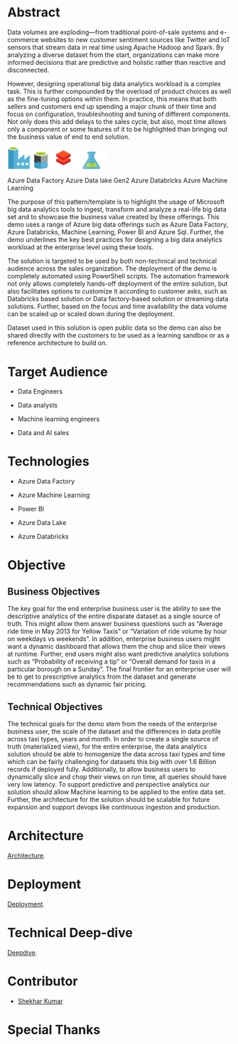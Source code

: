 Abstract
========

Data volumes are exploding—from traditional point-of-sale systems and
e-commerce websites to new customer sentiment sources like Twitter and
IoT sensors that stream data in real time using Apache Hadoop and Spark.
By analyzing a diverse dataset from the start, organizations can make
more informed decisions that are predictive and holistic rather than
reactive and disconnected.

However, designing operational big data analytics workload is a complex
task. This is further compounded by the overload of product choices as
well as the fine-tuning options within them. In practice, this means
that both sellers and customers end up spending a major chunk of their
time and focus on configuration, troubleshooting and tuning of different
components. Not only does this add delays to the sales cycle, but also,
most time allows only a component or some features of it to be
highlighted than bringing out the business value of end to end solution.

<img src="./media/readme/image1.jpeg" width="10%" alt="Image result for azure data factory" /><img src="./media/readme/image2.png"  width="10%" alt="Image result for azure data lake gen 2 icon" /><img src="./media/readme/image3.png"  width="10%" alt="Image result for azure databricks" /><img src="./media/readme/image4.png"  width="15%" alt="Image result for azure machine learning icon" />

Azure Data Factory Azure Data lake Gen2 Azure Databricks Azure Machine
Learning

The purpose of this pattern/template is to highlight the usage of
Microsoft big data analytics tools to ingest, transform and analyze a
real-life big data set and to showcase the business value created by
these offerings. This demo uses a range of Azure big data offerings such
as Azure Data Factory, Azure Databricks, Machine Learning, Power BI and
Azure Sql. Further, the demo underlines the key best practices for
designing a big data analytics workload at the enterprise level using
these tools.

The solution is targeted to be used by both non-technical and technical
audience across the sales organization. The deployment of the demo is
completely automated using PowerShell scripts. The automation framework
not only allows completely hands-off deployment of the entire solution,
but also facilitates options to customize it according to customer asks,
such as Databricks based solution or Data factory-based solution or
streaming data solutions. Further, based on the focus and time
availability the data volume can be scaled up or scaled down during the
deployment.

Dataset used in this solution is open public data so the demo can also
be shared directly with the customers to be used as a learning sandbox
or as a reference architecture to build on.

Target Audience
===============

-   Data Engineers

-   Data analysts

-   Machine learning engineers

-   Data and AI sales

Technologies
============

-   Azure Data Factory

-   Azure Machine Learning

-   Power BI

-   Azure Data Lake

-   Azure Databricks

Objective
=========

Business Objectives
-------------------

The key goal for the end enterprise business user is the ability to see
the descriptive analytics of the entire disparate dataset as a single
source of truth. This might allow them answer business questions such as
“Average ride time in May 2013 for Yellow Taxis” or “Variation of ride
volume by hour on weekdays vs weekends”. In addition, enterprise
business users might want a dynamic dashboard that allows them the chop
and slice their views at runtime. Further, end users might also want
predictive analytics solutions such as “Probability of receiving a tip”
or “Overall demand for taxis in a particular borough on a Sunday”. The
final frontier for an enterprise user will be to get to prescriptive
analytics from the dataset and generate recommendations such as dynamic
fair pricing.

Technical Objectives
--------------------

The technical goals for the demo stem from the needs of the enterprise
business user, the scale of the dataset and the differences in data
profile across taxi types, years and month. In order to create a single
source of truth (materialized view), for the entire enterprise, the data
analytics solution should be able to homogenize the data across taxi
types and time which can be fairly challenging for datasets this big
with over 1.6 Billion records if deployed fully. Additionally, to allow
business users to dynamically slice and chop their views on run time,
all queries should have very low latency. To support predictive and
perspective analytics our solution should allow Machine learning to be
applied to the entire data set. Further, the architecture for the
solution should be scalable for future expansion and support devops like
continuous ingestion and production.

Architecture
============
[Architecture](Architecture.md).

Deployment
==========
[Deployment](Deployment.md).

Technical Deep-dive
===================
[Deepdive](Deepdive.md).

# Contributor
- [Shekhar Kumar](https://github.com/shkumar64)

# Special Thanks
